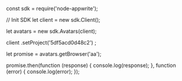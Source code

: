 const sdk = require('node-appwrite');

// Init SDK
let client = new sdk.Client();

let avatars = new sdk.Avatars(client);

client
    .setProject('5df5acd0d48c2')
;

let promise = avatars.getBrowser('aa');

promise.then(function (response) {
    console.log(response);
}, function (error) {
    console.log(error);
});